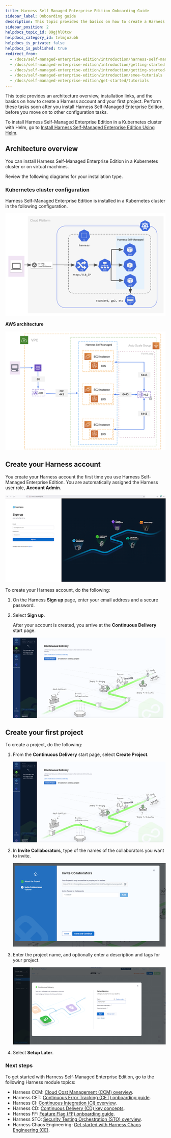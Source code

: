 ```yaml
---
title: Harness Self-Managed Enterprise Edition Onboarding Guide
sidebar_label: Onboarding guide
description: This topic provides the basics on how to create a Harness account and first project. These are the first tasks that come after installing the on-prem Harness Self-Managed Enterprise Edition.
sidebar_position: 2
helpdocs_topic_id: 09gjhl0tcw
helpdocs_category_id: tvlmjozubh
helpdocs_is_private: false
helpdocs_is_published: true
redirect_from:
  - /docs/self-managed-enterprise-edition/introduction/harness-self-managed-enterprise-edition-overview
  - /docs/self-managed-enterprise-edition/introduction/getting-started
  - /docs/self-managed-enterprise-edition/introduction/getting-started-with-self-managed-enterprise-edition
  - /docs/self-managed-enterprise-edition/introduction/smee-tutorials
  - /docs/self-managed-enterprise-edition/get-started/tutorials
---
```


This topic provides an architecture overview, installation links, and the basics on how to create a Harness account and your first project. Perform these tasks soon after you install Harness Self-Managed Enterprise Edition, before you move on to other configuration tasks.

To install Harness Self-Managed Enterprise Edition in a Kubernetes cluster with Helm, go to [Install Harness Self-Managed Enterprise Edition Using Helm](../self-managed-helm-based-install/install-harness-self-managed-enterprise-edition-using-helm-ga.md).

## Architecture overview
You can install Harness Self-Managed Enterprise Edition in a Kubernetes cluster or on virtual machines.

Review the following diagrams for your installation type.

### Kubernetes cluster configuration

Harness Self-Managed Enterprise Edition is installed in a Kubernetes cluster in the following configuration.

![](./static/harness-self-managed-enterprise-edition-overview-00.png)

**AWS architecture**

![](./static/aws_architecture_smpOverview.png)

## Create your Harness account

You create your Harness account the first time you use Harness Self-Managed Enterprise Edition. You are automatically assigned the Harness user role, **Account Admin**.

![](./static/getting-started-with-self-managed-enterprise-edition-01.png)

To create your Harness account, do the following:

1. On the Harness **Sign up** page, enter your email address and a secure password.

2. Select **Sign up**.

   After your account is created, you arrive at the **Continuous Delivery** start page.
   
   ![](./static/getting-started-with-self-managed-enterprise-edition-02.png)

## Create your first project

To create a project, do the following:

1. From the **Continuous Delivery** start page, select **Create Project**.

   ![](./static/getting-started-with-self-managed-enterprise-edition-03.png)

2. In **Invite Collaborators**, type of the names of the collaborators you want to invite.

    ![](./static/getting-started-with-self-managed-enterprise-edition-04.png)

3. Enter the project name, and optionally enter a description and tags for your project.

   ![](./static/getting-started-with-self-managed-enterprise-edition-05.png)

4. Select **Setup Later**.

### Next steps

To get started with Harness Self-Managed Enterprise Edition, go to the following Harness module topics:

* Harness CCM: [Cloud Cost Management (CCM) overview](/docs/cloud-cost-management/get-started/overview).
* Harness CET: [Continuous Error Tracking (CET) onboarding guide](/docs/continuous-error-tracking/get-started/onboarding-guide).
* Harness CI: [Continuous Integration (CI) overview](/docs/continuous-integration/get-started/overview).
* Harness CD: [Continuous Delivery (CD) key concepts](../../continuous-delivery/get-started/key-concepts.md).
* Harness FF: [Feature Flag (FF) onboarding guide](/docs/feature-flags/get-started/onboarding-guide).
* Harness STO: [Security Testing Orchestration (STO) overview](../../security-testing-orchestration/get-started/overview.md).
* Harness Chaos Engineering: [Get started with Harness Chaos Engineering (CE)](/docs/category/get-started-with-ce).
